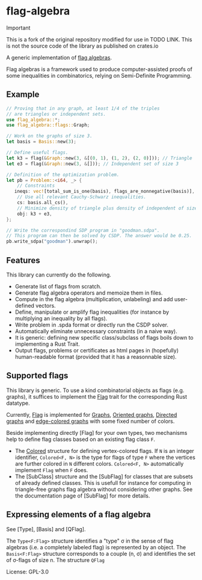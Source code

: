 # flag-algebra

> [!important]
> This is a fork of the original repository modified for use in TODO LINK.
> This is not the source code of the library as published on crates.io

A generic implementation of
[flag algebras](http://people.cs.uchicago.edu/~razborov/files/flag.pdf).

Flag algebras is a framework used to produce computer-assisted proofs of some inequalities in combinatorics, relying on Semi-Definite Programming.

## Example

```rust
// Proving that in any graph, at least 1/4 of the triples
// are triangles or independent sets.
use flag_algebra::*;
use flag_algebra::flags::Graph;

// Work on the graphs of size 3.
let basis = Basis::new(3);

// Define useful flags.
let k3 = flag(&Graph::new(3, &[(0, 1), (1, 2), (2, 0)])); // Triangle
let e3 = flag(&Graph::new(3, &[])); // Independent set of size 3

// Definition of the optimization problem.
let pb = Problem::<i64, _> {
    // Constraints
   ineqs: vec![total_sum_is_one(basis), flags_are_nonnegative(basis)],
    // Use all relevant Cauchy-Schwarz inequalities.
    cs: basis.all_cs(),
    // Minimize density of triangle plus density of independent of size 3.
    obj: k3 + e3,
};

// Write the correspondind SDP program in "goodman.sdpa".
// This program can then be solved by CSDP. The answer would be 0.25.
pb.write_sdpa("goodman").unwrap();
```
## Features
This library can currently do the following.
* Generate list of flags from scratch.
* Generate flag algebra operators and memoize them in files.
* Compute in the flag algebra (multiplication, unlabeling) and add user-defined vectors.
* Define, manipulate or amplify flag inequalities (for instance by multiplying an inequality by all flags).
* Write problem in .spda format or directly run the CSDP solver.
* Automatically eliminate unnecessary constraints (in a naive way).
* It is generic:
defining new specific class/subclass of flags boils down to implementing a Rust Trait.
* Output flags, problems or certificates as html pages
in (hopefully) human-readable format (provided that it has a reasonnable size).

## Supported flags
This library is generic.
To use a kind combinatorial objects as flags (e.g. graphs), it suffices to
implement the [Flag](trait@Flag) trait for the corresponding Rust datatype.

Currently, [Flag](trait@Flag) is implemented for [Graphs](struct@flags::Graph),
[Oriented graphs](struct@flags::OrientedGraph), [Directed graphs](struct@flags::DirectedGraph)
and [edge-colored graphs](struct@flags::CGraph) with some fixed number of colors.

Beside implementing directly [Flag] for your own types, two mechanisms help
to define flag classes based on an existing flag class `F`.
* The [Colored](struct@flags::Colored) structure for defining vertex-colored flags.
If `N` is an integer identifier, `Colored<F, N>` is the type for flags of type `F`
where the vertices are further colored in `N` different colors.
`Colored<F, N>` automatically implement `Flag` when `F` does.
* The [SubClass] structure and
the [SubFlag] for classes that are subsets
of already defined classes.
This is usefull for instance for computing in triangle-free graphs flag algebra
without considering other graphs.
See the documentation page of [SubFlag] for more details.

## Expressing elements of a flag algebra
See [Type], [Basis] and [QFlag].

The `Type<F:Flag>` structure identifies a
"type" σ in the sense of flag algebras (i.e. a completely labeled flag)
is represented by an object.
The `Basis<F:Flag>` structure corresponds to a couple (n, σ)
and identifies the set of σ-flags of size n.
The structure `QFlag`

License: GPL-3.0
